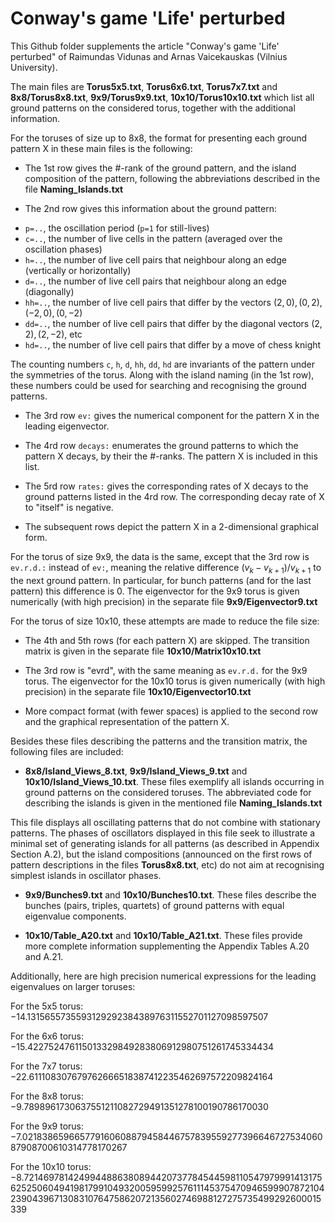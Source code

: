 # Conway's game 'Life' perturbed

This Github folder supplements the article "Conway's game 'Life' perturbed" of Raimundas Vidunas and Arnas Vaicekauskas (Vilnius University).

The main files are **Torus5x5.txt**, **Torus6x6.txt**, **Torus7x7.txt** and **8x8/Torus8x8.txt**, **9x9/Torus9x9.txt**, **10x10/Torus10x10.txt** which list all ground patterns on the considered torus, together with the additional information.

For the toruses of size up to 8x8, the format for presenting each ground pattern X in these main files is the following:

* The 1st row gives the #-rank of the ground pattern, and the island composition of the pattern, following the abbreviations described in the file **Naming_Islands.txt**

* The 2nd row gives this information about the ground pattern:
- `p=..`, the oscillation period (`p=1` for still-lives)
- `c=..`, the number of live cells in the pattern (averaged over the oscillation phases)
- `h=..`, the number of live cell pairs that neighbour along an edge (vertically or horizontally)
- `d=..`, the number of live cell pairs that neighbour along an edge (diagonally)
- `hh=..`, the number of live cell pairs that differ by the vectors $(2,0), (0,2), (-2,0), (0,-2)$
- `dd=..`, the number of live cell pairs that differ by the diagonal vectors $(2,2), (2,-2)$, etc
- `hd=..`, the number of live cell pairs that differ by a move of chess knight

The counting numbers `c`, `h`, `d`, `hh`, `dd`, `hd` are invariants of the pattern under the symmetries of the torus. Along with the island naming (in the 1st row), these numbers could be used for searching and recognising the ground patterns.

* The 3rd row `ev:` gives the numerical component for the pattern X in the leading eigenvector.

* The 4rd row `decays:` enumerates the ground patterns to which the pattern X decays, by their the #-ranks. The pattern X is included in this list.

* The 5rd row `rates:` gives the corresponding rates of X decays to the ground patterns listed in the 4rd row. The corresponding decay rate of X to "itself" is negative.

* The subsequent rows depict the pattern X in a 2-dimensional graphical form. 

For the torus of size 9x9, the data is the same, except that the 3rd row is `ev.r.d.:` instead of `ev:`, meaning the relative difference $(v_{k}-v_{k+1})/v_{k+1}$ to the next ground pattern. In particular, for bunch patterns (and for the last pattern) this difference is $0$. The eigenvector for the 9x9 torus is given numerically (with high precision) in the separate file **9x9/Eigenvector9.txt**

For the torus of size 10x10, these attempts are made to reduce the file size:

- The 4th and 5th rows (for each pattern X) are skipped. The transition matrix 
is given in the separate file **10x10/Matrix10x10.txt**

- The 3rd row is "evrd", with the same meaning as `ev.r.d.` for the 9x9 torus.
The eigenvector for the 10x10 torus is given numerically (with high precision) 
in the separate file **10x10/Eigenvector10.txt**

- More compact format (with fewer spaces) is applied to the second row and 
the graphical representation of the pattern X.

Besides these files describing the patterns and the transition matrix, the following files are included:

* **8x8/Island_Views_8.txt**, **9x9/Island_Views_9.txt** and **10x10/Island_Views_10.txt**.
These files exemplify all islands occurring in ground patterns on the considered toruses.
The abbreviated code for describing the islands is given in the mentioned file 
**Naming_Islands.txt**

This file displays all oscillating patterns that do not combine with stationary patterns. The phases of oscillators displayed in this file seek to illustrate a minimal set of generating islands for all patterns (as described in Appendix Section A.2), but the island compositions (announced on the first rows of pattern descriptions in the files **Torus8x8.txt**, etc) do not aim at recognising simplest islands in oscillator phases.

* **9x9/Bunches9.txt** and **10x10/Bunches10.txt**. These files describe the bunches (pairs, triples, quartets) of ground patterns with equal eigenvalue components.

* **10x10/Table_A20.txt** and **10x10/Table_A21.txt**. These files provide more complete information 
supplementing the Appendix Tables A.20 and A.21.

Additionally, here are high precision numerical expressions for the leading eigenvalues on larger toruses:

For the 5x5 torus:
$-14.131565573559312929238438976311552701127098597507$

For the 6x6 torus:
$-15.422752476115013329849283806912980751261745334434$

For the 7x7 torus:
$-22.611108307679762666518387412235462697572209824164$

For the 8x8 torus: 
$-9.7898961730637551211082729491351278100190786170030$

For the 9x9 torus:
$-7.02183865966577916060887945844675783955927739664672753406087908700610314778170267$

For the 10x10 torus:
$-8.72146978142499448863808944207377845445981105479799914131756252506049419817991049320059599257611145375470946599907872104239043967130831076475862072135602746988127275735499292600015339$
